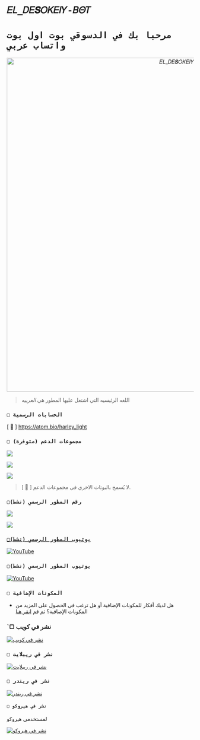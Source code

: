 # `𝐸𝐿_𝐷𝐸𝑺𝑂𝐾𝐸𝐼𝑌-𝐵𝛩𝑇` 

# `مرحبا بك في الدسوقي بوت اول بوت واتساب عربي` 
<p align="center">
<img src="https://telegra.ph/file/2e035afe2fb8ccfd353c6.jpg" alt="⁨𝐸𝐿_𝐷𝐸𝑺𝑂𝐾𝐸𝐼𝑌⁩" width="900"/>
</p>


> اللغه الرئيسيه التي اشتغل عليها المطور هي *العربيه*

### `▢ الحسابات الرسمية`

[ 🔗 ] https://atom.bio/harley_light

### `▢ مجموعات الدعم (متوفرة)`

 <a href="https://chat.whatsapp.com/H93YpO0LkJNHoTmtIhcL1z" target="blank"><img src="https://img.shields.io/badge/SUPPORT_GROUP_(EN)_(نشط)-25D366?style=for-the-badge&logo=whatsapp&logoColor=white" /></a>

<a href="https://chat.whatsapp.com/H93YpO0LkJNHoTmtIhcL1z" target="blank"><img src="https://img.shields.io/badge/SUPPORT_GROUP_(EN)_(نشط)-25D366?style=for-the-badge&logo=whatsapp&logoColor=white" /></a>

<a href="https://chat.whatsapp.com/H93YpO0LkJNHoTmtIhcL1z" target="blank"><img src="https://img.shields.io/badge/SUPPORT_GROUP_(EN)_(نشط)-25D366?style=for-the-badge&logo=whatsapp&logoColor=white" /></a>

> [ 📌 ] لا يُسمح بالبوتات الاخري في مجموعات الدعم.

 ### `▢رقم المطور الرسمي (نشط)`


<a href="https://api.whatsapp.com/send/?phone=201280244814&text=/estado&type=phone_number&app_absent=0" target="blank"><img src="https://img.shields.io/badge/BOT_OFICIAL_1_(نشط)-25D366?style=for-the-badge&logo=whatsapp&logoColor=white" />

<a href="https://api.whatsapp.com/send/?phone=201159106301&text=/estado&type=phone_number&app_absent=0" target="blank"><img src="[https://img.shields.io/badge/BOT_OFICIAL_2_(نشط)-25D366?style=for-the-badge&logo=whatsapp&logoColor=white](https://telegra.ph/file/bda9ed97f962db2e7f154.jpg)" />

### `▢يوتيوب المطور الرسمي (نشط)`

<a href="http://www.youtube.com/@HARLEY_247">
<img src="https://img.shields.io/badge/YouTube-FF0000?style=for-the-badge&logo=youtube&logoColor=white" alt="YouTube">
</a>

### `▢يوتيوب المطور الرسمي (نشط)`
<a href="http://www.youtube.com/@HARLEY_247">
<img src="https://img.shields.io/badge/YouTube-FF0000?style=for-the-badge&logo=youtube&logoColor=white" alt="YouTube">
</a>


### `▢ المكونات الإضافية`
- هل لديك أفكار للمكونات الإضافية أو هل ترغب في الحصول على المزيد من المكونات الإضافية؟  ثم قم [انقر هنا]([](https://github.com/theh2so4/Mystic-Plugins))


### `▢ نشر في كويب

[![نشر في كويب](https://www.koyeb.com/static/images/deploy/button.svg)](https://app.koyeb.com/deploy?type=git&repository=https://github.com/BrunoSobrino/TheMystic-Bot-MD&branch=master&name=mysticbot)
  
### `▢ نشر في ريبلايت`

[![نشر في ريبلايت](https://repl.it/badge/github/BrunoSobrino/TheMystic-Bot-MD)](https://repl.it/github/BrunoSobrino/TheMystic-Bot-MD) 
  
### `▢ نشر في ريندر`

[![نشر في ريندر](https://render.com/images/deploy-to-render-button.svg)](https://dashboard.render.com/blueprint/new?repo=https%3A%2F%2Fgithub.com%2FBrunoSobrino%2FTheMystic-Bot-MD) 


#### `▢ نشر في هيروكو `
لمستخدمي هيروكو

[![نشر في هيروكو](https://www.herokucdn.com/deploy/button.svg)](https://heroku.com/deploy?template=https://github.com/Botmego/MegoBot-MD1)
